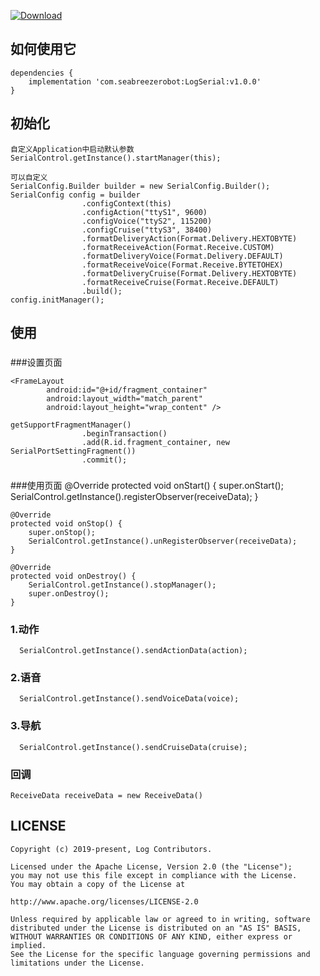 
[ ![Download](https://api.bintray.com/packages/milanxiaotiejiang/RobotLog/RobotLog/images/download.svg) ](https://bintray.com/milanxiaotiejiang/RobotLog/RobotLog/_latestVersion)

## 如何使用它
	dependencies { 
		implementation 'com.seabreezerobot:LogSerial:v1.0.0'
	}

## 初始化
    自定义Application中启动默认参数
	SerialControl.getInstance().startManager(this);

	可以自定义
    SerialConfig.Builder builder = new SerialConfig.Builder();
    SerialConfig config = builder
                    .configContext(this)
                    .configAction("ttyS1", 9600)
                    .configVoice("ttyS2", 115200)
                    .configCruise("ttyS3", 38400)
                    .formatDeliveryAction(Format.Delivery.HEXTOBYTE)
                    .formatReceiveAction(Format.Receive.CUSTOM)
                    .formatDeliveryVoice(Format.Delivery.DEFAULT)
                    .formatReceiveVoice(Format.Receive.BYTETOHEX)
                    .formatDeliveryCruise(Format.Delivery.HEXTOBYTE)
                    .formatReceiveCruise(Format.Receive.DEFAULT)
                    .build();
    config.initManager();
    
## 使用
###
###设置页面
    <activity
                android:name=".SettingActivity"
                android:theme="@style/Serial.Compat" />

    <FrameLayout
            android:id="@+id/fragment_container"
            android:layout_width="match_parent"
            android:layout_height="wrap_content" />

    getSupportFragmentManager()
                    .beginTransaction()
                    .add(R.id.fragment_container, new SerialPortSettingFragment())
                    .commit();

###
###使用页面
    @Override
    protected void onStart() {
        super.onStart();
        SerialControl.getInstance().registerObserver(receiveData);
    }

    @Override
    protected void onStop() {
        super.onStop();
        SerialControl.getInstance().unRegisterObserver(receiveData);
    }

    @Override
    protected void onDestroy() {
        SerialControl.getInstance().stopManager();
        super.onDestroy();
    }

### 1.动作
      SerialControl.getInstance().sendActionData(action);

### 2.语音
      SerialControl.getInstance().sendVoiceData(voice);

### 3.导航
      SerialControl.getInstance().sendCruiseData(cruise);

### 回调
    ReceiveData receiveData = new ReceiveData()

## LICENSE

    Copyright (c) 2019-present, Log Contributors.

    Licensed under the Apache License, Version 2.0 (the "License");
    you may not use this file except in compliance with the License.
    You may obtain a copy of the License at

    http://www.apache.org/licenses/LICENSE-2.0

    Unless required by applicable law or agreed to in writing, software
    distributed under the License is distributed on an "AS IS" BASIS,
    WITHOUT WARRANTIES OR CONDITIONS OF ANY KIND, either express or implied.
    See the License for the specific language governing permissions and
    limitations under the License.